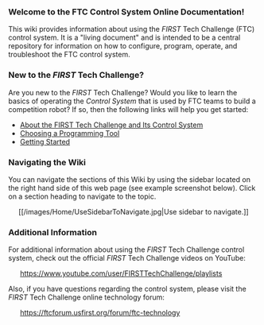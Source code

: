 ### Welcome to the FTC Control System Online Documentation!

This wiki provides information about using the _FIRST_ Tech Challenge (FTC) control system. It is a "living document" and is intended to be a central repository for information on how to configure, program, operate, and troubleshoot the FTC control system.

### New to the _FIRST_ Tech Challenge?

Are you new to the _FIRST_ Tech Challenge?  Would you like to learn the basics of operating the _Control System_ that is used by FTC teams to build a competition robot?  If so, then the following links will help you get started:  
* [About the FIRST Tech Challenge and Its Control System](The-FTC-Control-System)
* [Choosing a Programming Tool](Choosing-a-Programming-Tool)
* [ Getting Started ](Blocks-Tutorial)

### Navigating the Wiki
You can navigate the sections of this Wiki by using the sidebar located on the right hand side of this web page (see example screenshot below). Click on a section heading to navigate to the topic.

<p align="center">[[/images/Home/UseSidebarToNavigate.jpg|Use sidebar to navigate.]]<p>


### Additional Information
For additional information about using the _FIRST_ Tech Challenge control system, check out the official _FIRST_ Tech Challenge videos on YouTube:

&nbsp;&nbsp;&nbsp;&nbsp;&nbsp;&nbsp;https://www.youtube.com/user/FIRSTTechChallenge/playlists

Also, if you have questions regarding the control system, please visit the _FIRST_ Tech Challenge online technology forum:

&nbsp;&nbsp;&nbsp;&nbsp;&nbsp;&nbsp;https://ftcforum.usfirst.org/forum/ftc-technology
